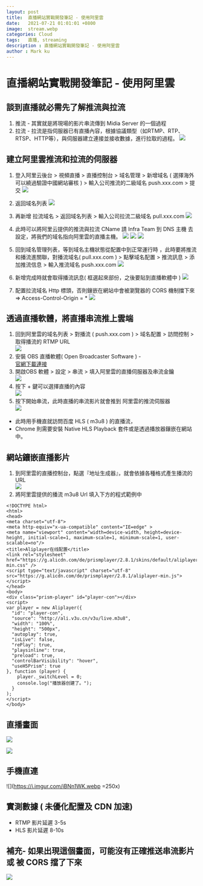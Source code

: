 ```yaml
---
layout: post
title:  直播網站實戰開發筆記 - 使用阿里雲
date:   2021-07-21 01:01:01 +0800
image:  stream.webp
categories: Cloud
tags:   直播, streaming
description : 直播網站實戰開發筆記 - 使用阿里雲
author : Mark ku
---
```

# 直播網站實戰開發筆記 - 使用阿里雲
## 談到直播就必需先了解推流與拉流
1. 推流 - 其實就是將現場的影片串流傳到 Midia Server 的一個過程
1. 拉流 - 拉流是指伺服器已有直播內容，根據協議類型（如RTMP、RTP、RTSP、HTTP等），與伺服器建立連接並接收數據，進行拉取的過程。
![](https://i.imgur.com/17KZnBd.webp)

## 建立阿里雲推流和拉流的伺服器
1. 登入阿里云後台 > 視頻直播 > 直播控制台 > 域名管理 > 新增域名 ( 選擇海外可以繞過驗證中國網站審核 ) > 輸入公司推流的二級域名 push.xxx.com > 提交
![](https://i.imgur.com/3FETvsa.webp)
2. 返回域名列表
![](https://i.imgur.com/XBklPML.webp)
3. 再新增 拉流域名 > 返回域名列表 > 輸入公司拉流二級域名 pull.xxx.com
![](https://i.imgur.com/TOGFyDJ.webp)
4. 此時可以將阿里云提供的推流與拉流 CName 請 Infra Team 到 DNS 主機 去設定，將我們的域名指向阿里雲的直播主機。
![](https://i.imgur.com/Powwa1J.webp)
![](https://i.imgur.com/vN4LSp8.webp)
![](https://i.imgur.com/7BpmeDP.webp)

5. 回到域名管理列表，等到域名主機狀態從配置中到正常運行時 ，此時要將推流和播流進關聯，對播流域名( pull.xxx.com ) > 點擊域名配置 > 推流訊息 > 添加推流信息 > 輸入推流域名 push.xxx.com
![](https://i.imgur.com/boqmzJs.webp)
6. 新增完成時就會取得播流訊息( 框選起來部份，之後要貼到直播軟體中 )
![](https://i.imgur.com/0PkDZrW.webp)
7. 配置拉流域名 Http 標頭，否則鑲嵌在網站中會被瀏覽器的 CORS 機制擋下來 => Access-Control-Origin = *
![](https://i.imgur.com/ZJoOE3b.webp)

## 透過直播軟體，將直播串流推上雲端
1. 回到阿里雲的域名列表 > 對播流 ( push.xxx.com ) > 域名配置 > 訪問控制 > 取得播流的 RTMP URL  
![](https://i.imgur.com/49VXPVM.webp)
2. 安裝 OBS 直播軟體( Open Broadcaster Software ) -  
[官網下載連接](https://obsproject.com/)
3. 開啟OBS 軟體 >  設定 > 串流 > 填入阿里雲的直播伺服器及串流金鑰  
![](https://i.imgur.com/jsGaUL4.webp)
4. 按下 + 鍵可以選擇直播的內容  
![](https://i.imgur.com/8HjbyXs.webp)
5. 按下開始串流，此時直播的串流影片就會推到 阿里雲的推流伺服器  
![](https://i.imgur.com/dQAwK1s.webp)
* 此時用手機直就訪問百度 HLS ( m3u8 ) 的直播流，
* Chrome 則需要安裝 Native HLS Playback 套件或是透過播放器鑲嵌在網站中。  

## 網站鑲嵌直播影片
1. 到阿里雲的直播控制台，點選『地址生成器』，就會依據各種格式產生播流的 URL  
![](https://i.imgur.com/R5eh1GT.webp)
2. 將阿里雲提供的播流 m3u8 Url 填入下方的程式範例中  

```
<!DOCTYPE html>  
<html>  
<head>  
<meta charset="utf-8">  
<meta http-equiv="x-ua-compatible" content="IE=edge" >  
<meta name="viewport" content="width=device-width, height=device-height, initial-scale=1, maximum-scale=1, minimum-scale=1, user-scalable=no"/>  
<title>Aliplayer在线配置</title>  
<link rel="stylesheet" href="https://g.alicdn.com/de/prismplayer/2.8.1/skins/default/aliplayer-min.css" />  
<script type="text/javascript" charset="utf-8" src="https://g.alicdn.com/de/prismplayer/2.8.1/aliplayer-min.js"></script>  
</head>  
<body>  
<div class="prism-player" id="player-con"></div>  
<script>  
var player = new Aliplayer({  
  "id": "player-con",  
  "source": "http://ali.v3u.cn/v3u/live.m3u8",  
  "width": "100%",  
  "height": "500px",  
  "autoplay": true,  
  "isLive": false,  
  "rePlay": true,  
  "playsinline": true,  
  "preload": true,  
  "controlBarVisibility": "hover",  
  "useH5Prism": true  
}, function (player) {  
    player._switchLevel = 0;  
    console.log("播放器创建了。");  
  }  
);  
</script>  
</body>
```

## 直播畫面
![](https://i.imgur.com/3OCziNm.webp)

![](https://i.imgur.com/XUM4I1o.webp)

## 手機直連 
![](https://i.imgur.com/iBNn1WK.webp =250x)

## 實測數據 ( 未優化配置及 CDN 加速)
* RTMP 影片延遲 3-5s
* HLS 影片延遲 8-10s

## 補充- 如果出現這個畫面，可能沒有正確推送串流影片或 被 CORS 擋了下來
![](https://i.imgur.com/82YrJA4.webp)
